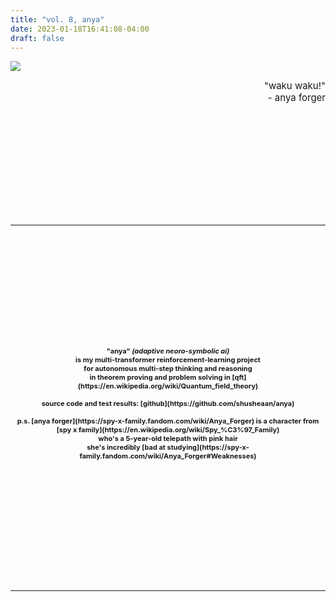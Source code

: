 ```yaml
---
title: "vol. 8, anya"
date: 2023-01-18T16:41:08-04:00
draft: false
---
```


![](../../images/anya.jpg)

<div style='font-size: 15px' align='right'>
    "waku waku!"<br>
	 - anya forger
</div>
<a id="menu"></a>

<!--more-->

<img vspace="90">

---
<!-- cd -->
<img vspace="90">
<div style='font-size: 11px' align='center'>
    <b>
    "anya" <i>(adaptive neoro-symbolic ai)</i> <br>
    is my multi-transformer reinforcement-learning project <br>
    for autonomous multi-step thinking and reasoning <br>
    in theorem proving and problem solving in [qft](https://en.wikipedia.org/wiki/Quantum_field_theory) <br>
    <br>
    source code and test results: [github](https://github.com/shusheaan/anya) <br>
    <br>
    p.s. [anya forger](https://spy-x-family.fandom.com/wiki/Anya_Forger) is a character from [spy x family](https://en.wikipedia.org/wiki/Spy_%C3%97_Family) <br>
    who's a 5-year-old telepath with pink hair <br>
    she's incredibly [bad at studying](https://spy-x-family.fandom.com/wiki/Anya_Forger#Weaknesses) <br>
    <br>
</div>
<img vspace="90">

---
<img vspace="180">